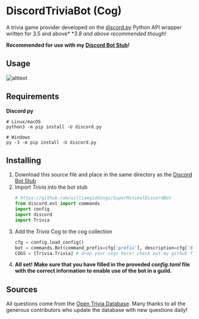 DiscordTriviaBot (Cog)
==========
   
A trivia game provider developed on the [discord.py](https://github.com/Rapptz/discord.py) Python API wrapper written for 3.5 and above*
**3.8 and above recommended though!*

**Recommended for use with my [Discord Bot Stub](https://github.com/williamgiddings/SuperMinimalDiscordBot)!**

Usage
----------

![alttext](https://i.imgur.com/BO9RFQR.jpg)

Requirements
----------
**Discord py**
```
# Linux/macOS
python3 -m pip install -U discord.py

# Windows
py -3 -m pip install -U discord.py
```

Installing
----------
1. Download this source file and place in the same directory as the [Discord Bot Stub](https://github.com/williamgiddings/SuperMinimalDiscordBot)
2. Import *Trivia* into the bot stub
    ```python
    # https://github.com/williamgiddings/SuperMinimalDiscordBot
    from discord.ext import commands
    import config
    import discord
    import Trivia
    ```
3. Add the *Trivia* Cog to the cog collection
    ```python
    cfg = config.load_config()
    bot = commands.Bot(command_prefix=cfg['prefix'], description=cfg['description'], intents=discord.Intents.all())
    COGS = [Trivia.Trivia] # drop your cogs here! check out my github for some cool ones or use my stub cog to make your own
    ```
4. **All set!**
**Make sure that you have filled in the proveded *config.toml* file with the correct information to enable use of the bot in a guild.**

Sources
----------

All questions come from the [Open Trivia Database](https://opentdb.com/). Many thanks to all the generous contributors who update the database with new questions daily!